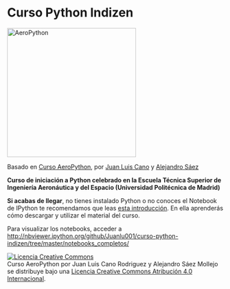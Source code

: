 # Curso Python Indizen

<img src="./static/aeropython_name_mini.png" alt="AeroPython" align="center" style="width: 300px;"/>

Basado en [Curso AeroPython](https://github.com/AeroPython/Curso_AeroPython), por [Juan Luis Cano](http://es.linkedin.com/in/juanluiscanor) y [Alejandro Sáez](https://www.linkedin.com/in/alejandrosaezm)

__Curso de iniciación a Python celebrado en la Escuela Técnica Superior de Ingeniería Aeronáutica y del Espacio (Universidad Politécnica de Madrid)__

__Si acabas de llegar__, no tienes instalado Python o no conoces el Notebook de IPython te recomendamos que leas [esta introducción](http://nbviewer.ipython.org/github/Juanlu001/curso-python-indizen/blob/master/notebooks_completos/Clase0_Bienvenido.ipynb). En ella aprenderás cómo descargar y utilizar el material del curso.

Para visualizar los notebooks, acceder a http://nbviewer.ipython.org/github/Juanlu001/curso-python-indizen/tree/master/notebooks_completos/

<a rel="license" href="http://creativecommons.org/licenses/by/4.0/deed.es"><img alt="Licencia Creative Commons" style="border-width:0" src="http://i.creativecommons.org/l/by/4.0/88x31.png" /></a><br /><span xmlns:dct="http://purl.org/dc/terms/" property="dct:title">Curso AeroPython</span> por <span xmlns:cc="http://creativecommons.org/ns#" property="cc:attributionName">Juan Luis Cano Rodriguez y Alejandro Sáez Mollejo</span> se distribuye bajo una <a rel="license" href="http://creativecommons.org/licenses/by/4.0/deed.es">Licencia Creative Commons Atribución 4.0 Internacional</a>.
